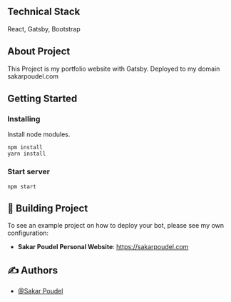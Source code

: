 ## Technical Stack
React, Gatsby, Bootstrap

## About Project

This Project is my portfolio website with Gatsby. Deployed to my domain sakarpoudel.com

## Getting Started <a name = "getting_started"></a>

### Installing

Install node modules.

```
npm install
yarn install
```

### Start server

```
npm start
```

## 🚀 Building Project

To see an example project on how to deploy your bot, please see my own configuration:

- **Sakar Poudel Personal Website**: https://sakarpoudel.com

## ✍️ Authors <a name = "Sakar Poudel"></a>

- [@Sakar Poudel](https://github.com/poudelsakar1)
